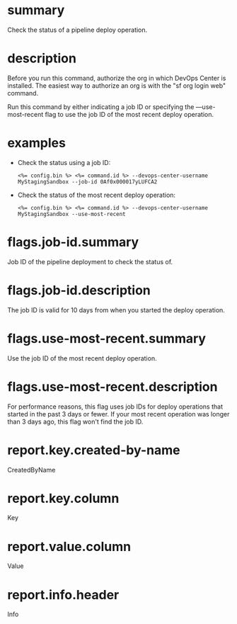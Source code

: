 # summary

Check the status of a pipeline deploy operation.

# description

Before you run this command, authorize the org in which DevOps Center is installed. The easiest way to authorize an org is with the "sf org login web" command.

Run this command by either indicating a job ID or specifying the —use-most-recent flag to use the job ID of the most recent deploy operation.

# examples

- Check the status using a job ID:

      <%= config.bin %> <%= command.id %> --devops-center-username MyStagingSandbox --job-id 0Af0x000017yLUFCA2

- Check the status of the most recent deploy operation:

      <%= config.bin %> <%= command.id %> --devops-center-username MyStagingSandbox --use-most-recent

# flags.job-id.summary

Job ID of the pipeline deployment to check the status of.

# flags.job-id.description

The job ID is valid for 10 days from when you started the deploy operation.

# flags.use-most-recent.summary

Use the job ID of the most recent deploy operation.

# flags.use-most-recent.description

For performance reasons, this flag uses job IDs for deploy operations that started in the past 3 days or fewer. If your most recent operation was longer than 3 days ago, this flag won't find the job ID.

# report.key.created-by-name

CreatedByName

# report.key.column

Key

# report.value.column

Value

# report.info.header

Info
